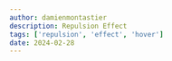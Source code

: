 ```yaml
---
author: damienmontastier
description: Repulsion Effect
tags: ['repulsion', 'effect', 'hover']
date: 2024-02-28
---
```


<RepulsionEffect />
